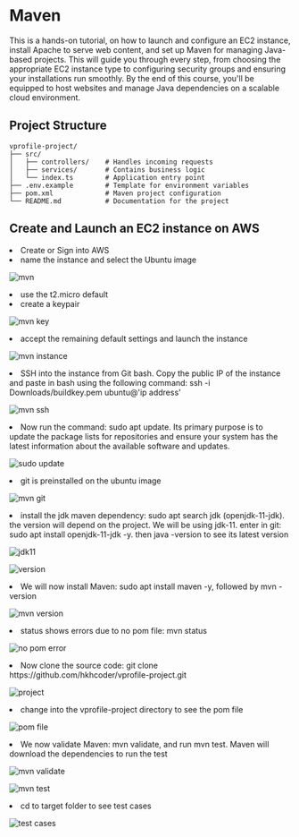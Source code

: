 # Maven

This is a hands-on tutorial, on how to launch and configure an EC2 instance, install Apache to serve web content, and set up Maven for managing Java-based projects. This will guide you through every step, from choosing the appropriate EC2 instance type to configuring security groups and ensuring your installations run smoothly. By the end of this course, you'll be equipped to host websites and manage Java dependencies on a scalable cloud environment. 

<h2>Project Structure</h2>

```
vprofile-project/
├── src/
│   ├── controllers/    # Handles incoming requests
│   ├── services/       # Contains business logic
│   └── index.ts        # Application entry point
├── .env.example        # Template for environment variables
├── pom.xml             # Maven project configuration
└── README.md           # Documentation for the project
```

<h2>Create and Launch an EC2 instance on AWS</h2>
<li>Create or Sign into AWS</li>
<li>name the instance and select the Ubuntu image</li>

![mvn](https://github.com/user-attachments/assets/5b02b28b-53b8-4598-b1f1-4171ca5d8ffb)

<li>use the t2.micro default</li>
<li>create a keypair</li>

![mvn key](https://github.com/user-attachments/assets/0dba0a1a-1ad7-4b91-9d6b-86df94a8234e)

<li>accept the remaining default settings and launch the instance</li>

![mvn instance](https://github.com/user-attachments/assets/34ed988d-7e50-4ea1-a575-b628e3334e1a)

<li>SSH into the instance from Git bash. Copy the public IP of the instance and paste in bash using the following command: ssh -i Downloads/buildkey.pem ubuntu@'ip address'</li>

![mvn ssh](https://github.com/user-attachments/assets/88b02492-9d6c-4cd7-b650-6dc361295b6a)

<li>Now run the command: sudo apt update. Its primary purpose is to update the package lists for repositories and ensure your system has the latest information about the available software and updates.</li>

![sudo update](https://github.com/user-attachments/assets/8f259014-3f8a-4ae9-9a43-dde78c5bac96)

<li>git is preinstalled on the ubuntu image</li>

![mvn git](https://github.com/user-attachments/assets/ad5fce1c-5ec3-4fcc-a78e-179ace8e8279)

<li>install the jdk maven dependency: sudo apt search jdk (openjdk-11-jdk). the version will depend on the project. We will be using jdk-11. enter in git: sudo apt install openjdk-11-jdk -y. then java -version to see its latest version</li>

![jdk11](https://github.com/user-attachments/assets/1da8119b-52fd-44f4-bd3c-698e0c1c686d)

![version](https://github.com/user-attachments/assets/5817c09b-2c05-478a-bbff-43264f09c639)

<li>We will now install Maven: sudo apt install maven -y, followed by mvn -version</li>

![mvn version](https://github.com/user-attachments/assets/771bf2ee-9ea2-4219-8b83-fe306a7f7c14)

<li>status shows errors due to no pom file: mvn status</li>

![no pom error](https://github.com/user-attachments/assets/ca7dbb3c-1b34-4e9b-952d-f8e068edbfe8)

<li>Now clone the source code: git clone https://github.com/hkhcoder/vprofile-project.git</li>

![project](https://github.com/user-attachments/assets/3b132b14-7265-40f6-8de6-251d086f58e2)

<li>change into the vprofile-project directory to see the pom file</li>

![pom file](https://github.com/user-attachments/assets/2e057b53-ade2-4e18-bfe7-bfad98a926fe)

<li>We now validate Maven: mvn validate, and run mvn test. Maven will download the dependencies to run the test</li>

![mvn validate](https://github.com/user-attachments/assets/8b5b4444-b026-4916-9a62-cf969150ba91)

![mvn test](https://github.com/user-attachments/assets/c89ff291-82d9-4069-8839-48e56ed6da38)

<li>cd to target folder to see test cases</li>

![test cases](https://github.com/user-attachments/assets/59e685e0-c4b2-44b0-b6c0-3d85cf035b18)


